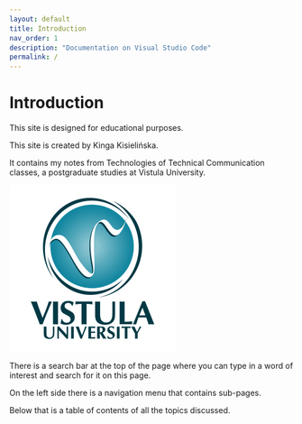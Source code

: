 ```yaml
---
layout: default
title: Introduction
nav_order: 1
description: "Documentation on Visual Studio Code"
permalink: /
---
```



# Introduction

This site is designed for educational purposes.  

This site is created by Kinga Kisielińska.  

It contains my notes from Technologies of Technical Communication classes,  a postgraduate studies at Vistula University.  

![logo](/assets/images/1-vistul-university-en.png)   


There is a search bar at the top of the page where you can type in a word of interest and search for it on this page.  

On the left side there is a navigation menu that contains sub-pages.

Below that is a table of contents of all the topics discussed.  
